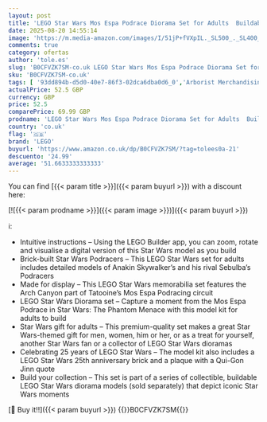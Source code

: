 ```yaml
---
layout: post
title: 'LEGO Star Wars Mos Espa Podrace Diorama Set for Adults  Buildable The Phantom Menace Model Kit  Features Anakin Skywalker’s Podracer  Memorabilia Gifts for Men  Women  Him or Her 75380'
date: 2025-08-20 14:55:14
image: 'https://m.media-amazon.com/images/I/51jP+fVXpIL._SL500_._SL400_.jpg'
comments: true
category: ofertas
author: 'tole.es'
slug: 'B0CFVZK7SM-co.uk LEGO Star Wars Mos Espa Podrace Diorama Set for Adults...'
sku: 'B0CFVZK7SM-co.uk'
tags: [ '93dd894b-d5d0-40e7-86f3-02dca6dba0d6_0','Arborist Merchandising Root','Building & Construction Toys','Custom Stores','Hardlines No Buyable Offer Test Q1 2016 sebasp@','Internet Famous - Toys - All','Outlet','Self Service','Special Features Stores','Top brands Toys','Toy Interlocking Building Accessories','Toys','Toys & Games','Toys Category Page','f7bd472b-84f6-4a8b-87bb-5f1a9d4cd144_0','f7bd472b-84f6-4a8b-87bb-5f1a9d4cd144_9101','f7bd472b-84f6-4a8b-87bb-5f1a9d4cd144_9901','lego','toys','🇬🇧', ]
actualPrice: 52.5 GBP
currency: GBP
price: 52.5
comparePrice: 69.99 GBP
prodname: 'LEGO Star Wars Mos Espa Podrace Diorama Set for Adults  Buildable The Phantom Menace Model Kit  Features Anakin Skywalker’s Podracer  Memorabilia Gifts for Men  Women  Him or Her 75380'
country: 'co.uk'
flag: '🇬🇧'
brand: 'LEGO'
buyurl: 'https://www.amazon.co.uk/dp/B0CFVZK7SM/?tag=tolees0a-21'
descuento: '24.99'
average: '51.6633333333333'
---
```


You can find [{{< param title >}}]({{< param buyurl >}}) with a discount here:

[![{{< param prodname >}}]({{< param image >}})]({{< param buyurl >}})

ℹ️:

- Intuitive instructions – Using the LEGO Builder app, you can zoom, rotate and visualise a digital version of this Star Wars model as you build
- Brick-built Star Wars Podracers – This LEGO Star Wars set for adults includes detailed models of Anakin Skywalker’s and his rival Sebulba’s Podracers
- Made for display – This LEGO Star Wars memorabilia set features the Arch Canyon part of Tatooine’s Mos Espa Podracing circuit
- LEGO Star Wars Diorama set – Capture a moment from the Mos Espa Podrace in Star Wars: The Phantom Menace with this model kit for adults to build
- Star Wars gift for adults – This premium-quality set makes a great Star Wars-themed gift for men, women, him or her, or as a treat for yourself, another Star Wars fan or a collector of LEGO Star Wars dioramas
- Celebrating 25 years of LEGO Star Wars – The model kit also includes a LEGO Star Wars 25th anniversary brick and a plaque with a Qui-Gon Jinn quote
- Build your collection – This set is part of a series of collectible, buildable LEGO Star Wars diorama models (sold separately) that depict iconic Star Wars moments

[🛒 Buy it!!]({{< param buyurl >}})
{{<world>}}B0CFVZK7SM{{</world>}}
